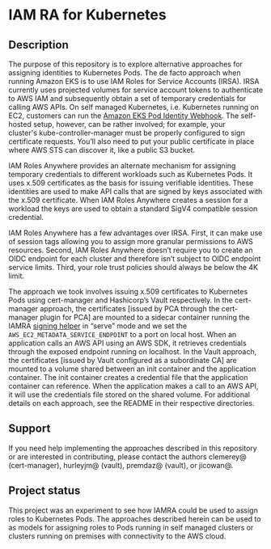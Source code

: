 # IAM RA for Kubernetes

## Description
The purpose of this repository is to explore alternative approaches for assigning identities to Kubernetes Pods. The de facto approach when running Amazon EKS is to use IAM Roles for Service Accounts (IRSA). IRSA currently uses projected volumes for service account tokens to authenticate to AWS IAM and subsequently obtain a set of temporary credentials for calling AWS APIs. On self managed Kubernetes, i.e. Kubernetes running on EC2, customers can run the [Amazon EKS Pod Identity Webhook](https://github.com/aws/amazon-eks-pod-identity-webhook). The self-hosted setup, however, can be rather involved; for example, your cluster's kube-controller-manager must be properly configured to sign certificate requests. You’ll also need to put your public certificate in place where AWS STS can discover it, like a public S3 bucket.

IAM Roles Anywhere provides an alternate mechanism for assigning temporary credentials to different workloads such as Kubernetes Pods. It uses x.509 certificates as the basis for issuing verifiable identities. These identities are used to make API calls that are signed by keys associated with the x.509 certificate. When IAM Roles Anywhere creates a session for a workload the keys are used to obtain a standard SigV4 compatible session credential. 

IAM Roles Anywhere has a few advantages over IRSA. First, it can make use of session tags allowing you to assign more granular permissions to AWS resources. Second, IAM Roles Anywhere doesn’t require you to create an OIDC endpoint for each cluster and therefore isn’t subject to OIDC endpoint service limits. Third, your role trust policies should always be below the 4K limit. 

The approach we took involves issuing x.509 certificates to Kubernetes Pods using cert-manager and Hashicorp’s Vault respectively. In the cert-manager approach, the certificates [issued by PCA through the cert-manager plugin for PCA] are mounted to a sidecar container running the IAMRA [signing helper](https://github.com/aws/rolesanywhere-credential-helper) in “serve” mode and we set the `AWS_EC2_METADATA_SERVICE_ENDPOINT` to a port on local host. When an application calls an AWS API using an AWS SDK, it retrieves credentials through the exposed endpoint running on localhost. In the Vault approach, the certificates [issued by Vault configured as a subordinate CA] are mounted to a volume shared between an init container and the application container. The init container creates a credential file that the application container can reference. When the application makes a call to an AWS API, it will use the credentials file stored on the shared volume. For additional details on each approach, see the README in their respective directories. 

## Support
If you need help implementing the approaches described in this repository or are interested in contributing, please contact the authors clemerey@ (cert-manager), hurleyjm@ (vault), premdaz@ (vault), or jicowan@. 

## Project status
This project was an experiment to see how IAMRA could be used to assign roles to Kubernetes Pods. The approaches described herein can be used to as models for assigning roles to Pods running in self managed clusters or clusters running on premises with connectivity to the AWS cloud. 

